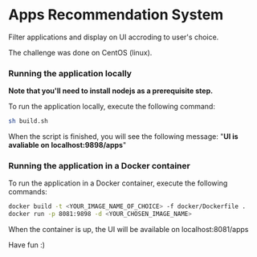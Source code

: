 # Apps Recommendation System

Filter applications and display on UI accroding to user's choice.

The challenge was done on CentOS (linux).

### Running the application locally

<b>Note that you'll need to install nodejs as a prerequisite step.</b>

To run the application locally, execute the following command:
```sh
sh build.sh
```

When the script is finished, you will see the following message: "<strong>UI is avaliable on localhost:9898/apps</strong>"

### Running the application in a Docker container

To run the application in a Docker container, execute the following commands:
```sh
docker build -t <YOUR_IMAGE_NAME_OF_CHOICE> -f docker/Dockerfile .
docker run -p 8081:9898 -d <YOUR_CHOSEN_IMAGE_NAME>
```

When the container is up, the UI will be available on localhost:8081/apps

Have fun :)
